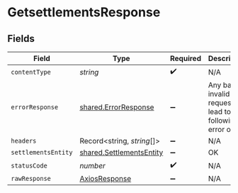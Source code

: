 # GetsettlementsResponse


## Fields

| Field                                                                | Type                                                                 | Required                                                             | Description                                                          |
| -------------------------------------------------------------------- | -------------------------------------------------------------------- | -------------------------------------------------------------------- | -------------------------------------------------------------------- |
| `contentType`                                                        | *string*                                                             | :heavy_check_mark:                                                   | N/A                                                                  |
| `errorResponse`                                                      | [shared.ErrorResponse](../../models/shared/errorresponse.md)         | :heavy_minus_sign:                                                   | Any bad or invalid request will lead to following error object       |
| `headers`                                                            | Record<string, *string*[]>                                           | :heavy_minus_sign:                                                   | N/A                                                                  |
| `settlementsEntity`                                                  | [shared.SettlementsEntity](../../models/shared/settlementsentity.md) | :heavy_minus_sign:                                                   | OK                                                                   |
| `statusCode`                                                         | *number*                                                             | :heavy_check_mark:                                                   | N/A                                                                  |
| `rawResponse`                                                        | [AxiosResponse](https://axios-http.com/docs/res_schema)              | :heavy_minus_sign:                                                   | N/A                                                                  |